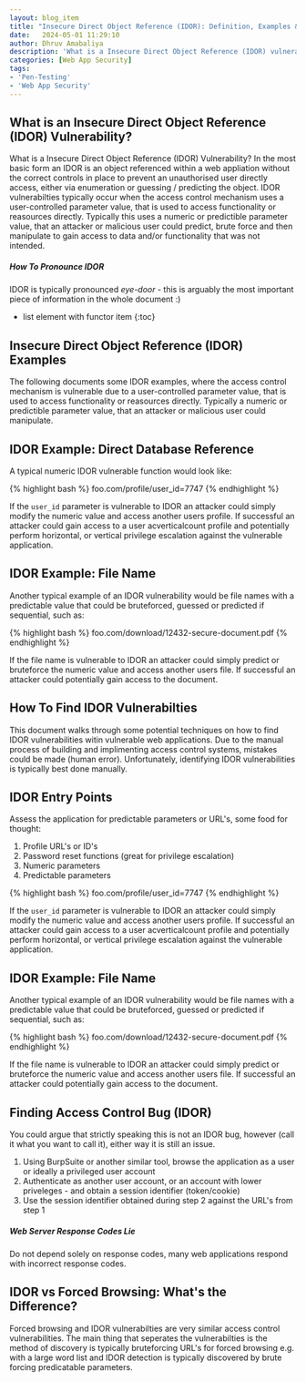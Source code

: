 ```yaml
---
layout: blog_item
title: "Insecure Direct Object Reference (IDOR): Definition, Examples & How to Find"
date:   2024-05-01 11:29:10
author: Dhruv Amabaliya
description: 'What is a Insecure Direct Object Reference (IDOR) vulnerability, examples and how to find IDOR.'
categories: [Web App Security]
tags:
- 'Pen-Testing'
- 'Web App Security'
---
```



## What is an Insecure Direct Object Reference (IDOR) Vulnerability? 

What is a Insecure Direct Object Reference (IDOR) Vulnerability? In the most basic form an IDOR is an object referenced within a web appliation without the correct controls in place to prevent an unauthorised user directly access, either via enumeration or guessing / predicting the object. IDOR vulnerabilties typically occur when the access control mechanism uses a user-controlled parameter value, that is used to access functionality or reasources directly. Typically this uses a numeric or predictible parameter value, that an attacker or malicious user could predict, brute force and then manipulate to gain access to data and/or functionality that was not intended.

<div class="note tip">
  <h5>How To Pronounce IDOR</h5>
  <p>IDOR is typically pronounced <i>eye-door</i> - this is arguably the most important piece of information in the whole document :)</p>
</div>

* list element with functor item
{:toc}


## Insecure Direct Object Reference (IDOR) Examples

<p>The following documents some IDOR examples, where the access control mechanism is vulnerable due to a user-controlled parameter value, that is used to access functionality or reasources directly. Typically a numeric or predictible parameter value, that an attacker or malicious user could manipulate.</p>

## IDOR Example: Direct Database Reference

A typical numeric IDOR vulnerable function would look like: 

{% highlight bash %}
foo.com/profile/user_id=7747
{% endhighlight %} 

If the ```user_id``` parameter is vulnerable to IDOR an attacker could simply modify the numeric value and access another users profile. If successful an attacker could gain access to a user acverticalcount profile and potentially perform horizontal, or vertical privilege escalation against the vulnerable application. 

## IDOR Example: File Name 

Another typical example of an IDOR vulnerability would be file names with a predictable value that could be bruteforced, guessed or predicted if sequential, such as: 


{% highlight bash %}
foo.com/download/12432-secure-document.pdf 
{% endhighlight %}

If the file name is vulnerable to IDOR an attacker could simply predict or bruteforce the numeric value and access another users file. If successful an attacker could potentially gain access to the document. 

## How To Find IDOR Vulnerabilties

<p>This document walks through some potential techniques on how to find IDOR vulnerabilities witin vulnerable web applications. Due to the manual process of building and implimenting access control systems, mistakes could be made (human error). Unfortunately, identifying IDOR vulnerabilities is typically best done manually.</p>

## IDOR Entry Points

Assess the application for predictable parameters or URL's, some food for thought: 

1. Profile URL's or ID's
2. Password reset functions (great for privilege escalation)
3. Numeric parameters
4. Predictable parameters


{% highlight bash %}
foo.com/profile/user_id=7747
{% endhighlight %} 


If the ```user_id``` parameter is vulnerable to IDOR an attacker could simply modify the numeric value and access another users profile. If successful an attacker could gain access to a user acverticalcount profile and potentially perform horizontal, or vertical privilege escalation against the vulnerable application. 

## IDOR Example: File Name 

Another typical example of an IDOR vulnerability would be file names with a predictable value that could be bruteforced, guessed or predicted if sequential, such as: 

{% highlight bash %}
foo.com/download/12432-secure-document.pdf
{% endhighlight %}

If the file name is vulnerable to IDOR an attacker could simply predict or bruteforce the numeric value and access another users file. If successful an attacker could potentially gain access to the document. 

## Finding Access Control Bug (IDOR) 

You could argue that strictly speaking this is not an IDOR bug, however (call it what you want to call it), either way it is still an issue.

1. Using BurpSuite or another similar tool, browse the application as a user or ideally a privileged user account 
2. Authenticate as another user account, or an account with lower priveleges - and obtain a session identifier (token/cookie) 
3. Use the session identifier obtained during step 2 against the URL's from step 1 

<div class="note tip">
  <h5>Web Server Response Codes Lie</h5>
  <p>Do not depend solely on response codes, many web applications respond with incorrect response codes.</p>
</div>

## IDOR vs Forced Browsing: What's the Difference? 

Forced browsing and IDOR vulnerabilties are very similar access control vulnerabilities. The main thing that seperates the vulnerabilties is the method of discovery is typically bruteforcing URL's for forced browsing e.g. with a large word list and IDOR detection is typically discovered by brute forcing predicatable parameters.  
